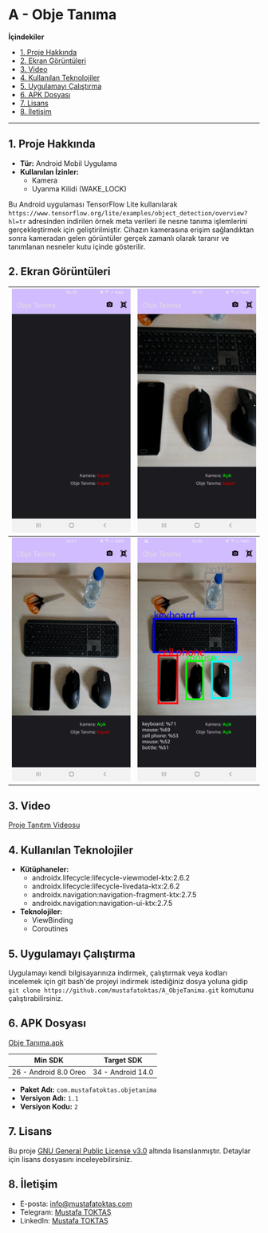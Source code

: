 # A - Obje Tanıma

**İçindekiler**

  - [1. Proje Hakkında](#1-proje-hakkında)
  - [2. Ekran Görüntüleri](#2-ekran-görüntüleri)
  - [3. Video](#3-video)
  - [4. Kullanılan Teknolojiler](#4-kullanılan-teknolojiler)
  - [5. Uygulamayı Çalıştırma](#5-uygulamayı-çalıştırma)
  - [6. APK Dosyası](#6-apk-dosyası)
  - [7. Lisans](#7-lisans)
  - [8. İletişim](#8-i̇letişim)

---


## 1. Proje Hakkında

  - **Tür:** Android Mobil Uygulama
  - **Kullanılan İzinler:** 
    - Kamera
    - Uyanma Kilidi (WAKE_LOCK)

Bu Android uygulaması TensorFlow Lite kullanılarak `https://www.tensorflow.org/lite/examples/object_detection/overview?hl=tr` adresinden indirilen örnek meta verileri ile nesne tanıma işlemlerini gerçekleştirmek için geliştirilmiştir. Cihazın kamerasına erişim sağlandıktan sonra kameradan gelen görüntüler gerçek zamanlı olarak taranır ve tanımlanan nesneler kutu içinde gösterilir.


## 2. Ekran Görüntüleri

|  ![Ekran Görüntüsü 1](./README%20RESOURCES/Ekran%20Görüntüsü%201.jpg) | ![Ekran Görüntüsü 2](./README%20RESOURCES/Ekran%20Görüntüsü%202.jpg) |
|                        -------------                                  |                       -------------                                  |
|  ![Ekran Görüntüsü 3](./README%20RESOURCES/Ekran%20Görüntüsü%203.jpg) | ![Ekran Görüntüsü 4](./README%20RESOURCES/Ekran%20Görüntüsü%204.jpg) |                                                                   |


## 3. Video

[Proje Tanıtım Videosu](https://youtu.be/RpdR251bvqw)

## 4. Kullanılan Teknolojiler

- **Kütüphaneler:**
  - androidx.lifecycle:lifecycle-viewmodel-ktx:2.6.2
  - androidx.lifecycle:lifecycle-livedata-ktx:2.6.2
  - androidx.navigation:navigation-fragment-ktx:2.7.5
  - androidx.navigation:navigation-ui-ktx:2.7.5
- **Teknolojiler:**
  - ViewBinding
  - Coroutines


## 5. Uygulamayı Çalıştırma

Uygulamayı kendi bilgisayarınıza indirmek, çalıştırmak veya kodları incelemek için git bash'de projeyi indirmek istediğiniz dosya yoluna gidip `git clone https://github.com/mustafatoktas/A_ObjeTanima.git` komutunu çalıştırabilirsiniz.


## 6. APK Dosyası

[Obje Tanıma.apk](./README%20RESOURCES/Obje%20Tanıma.apk)

|  Min SDK | Target SDK |
| ------------- | ------------- |
|  26 - Android 8.0 Oreo | 34 - Android 14.0 |
- **Paket Adı:** `com.mustafatoktas.objetanima`
- **Versiyon Adı:** `1.1`
- **Versiyon Kodu:** `2`


## 7. Lisans

Bu proje [GNU General Public License v3.0](LICENSE) altında lisanslanmıştır. Detaylar için lisans dosyasını inceleyebilirsiniz.


## 8. İletişim

- E-posta: [info@mustafatoktas.com](mailto:info@mustafatoktas.com)
- Telegram: [Mustafa TOKTAŞ](https://t.me/mustafatoktas00)
- LinkedIn: [Mustafa TOKTAŞ](https://www.linkedin.com/in/mustafatoktas/)
